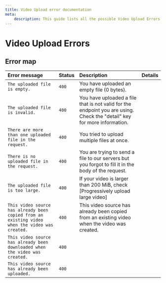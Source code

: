 ```yaml
---
title: Video Upload error documentation
meta: 
    description: This guide lists all the possible Video Upload Errors that you may encounter when using api.vide.
---
```


# Video Upload Errors

## Error map

| Error message                                                                                  | Status | Description                                                                                                             | Details |
| :--------------------------------------------------------------------------------------------- | :----- | :---------------------------------------------------------------------------------------------------------------------- | :------ |
| `The uploaded file is empty.`                                                                  | `400`  | You have uploaded an empty file (0 bytes).                                                                              |         |
| `The uploaded file is invalid.`                                                                | `400`  | You have uploaded a file that is not valid for the endpoint you are using. Check the "detail" key for more information. |         |
| `There are more than one uploaded file in the request.`                                        | `400`  | You tried to upload multiple files at once.                                                                             |         |
| `There is no uploaded file in the request.`                                                    | `400`  | You are trying to send a file to our servers but you forgot to fill it in the body of the request.                      |         |
| `The uploaded file is too large.`                                                              | `400`  | If your video is larger than 200 MiB, check [Progressively upload large video]                                          |         |
| `This video source has already been copied from an existing video when the video was created.` | `400`  | This video source has already been copied from an existing video when the video was created.                            |         |
| `This video source has already been downloaded when the video was created.`                    | `400`  |                                                                                                                         |         |
| `This video source has already been uploaded.`                                                 | `400`  |                                                                                                                         |         |
